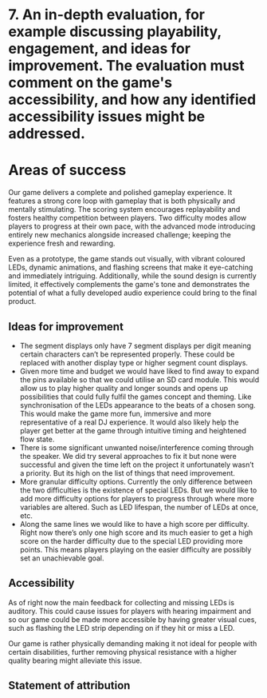 # 7. An in-depth evaluation, for example discussing playability, engagement, and ideas for improvement. The evaluation must comment on the game's accessibility, and how any identified accessibility issues might be addressed.

# Areas of success
Our game delivers a complete and polished gameplay experience. It features a strong core loop with gameplay that is both physically and mentally stimulating. The scoring system encourages replayability and fosters healthy competition between players. Two difficulty modes allow players to progress at their own pace, with the advanced mode introducing entirely new mechanics alongside increased challenge; keeping the experience fresh and rewarding.

Even as a prototype, the game stands out visually, with vibrant coloured LEDs, dynamic animations, and flashing screens that make it eye-catching and immediately intriguing. Additionally, while the sound design is currently limited, it effectively complements the game's tone and demonstrates the potential of what a fully developed audio experience could bring to the final product.

## Ideas for improvement
-	The segment displays only have 7 segment displays per digit meaning certain characters can’t be represented properly. These could be replaced with another display type or higher segment count displays.
-	Given more time and budget we would have liked to find away to expand the pins available so that we could utilise an SD card module. This would allow us to play higher quality and longer sounds and opens up possibilities that could fully fulfil the games concept and theming. Like synchronisation of the LEDs appearance to the beats of a chosen song. This would make the game more fun, immersive and more representative of a real DJ experience. It would also likely help the player get better at the game through intuitive timing and heightened flow state.
-	There is some significant unwanted noise/interference coming through the speaker. We did try several approaches to fix it but none were successful and given the time left on the project it unfortunately wasn’t a priority. But its high on the list of things that need improvement.
-	More granular difficulty options. Currently the only difference between the two difficulties is the existence of special LEDs. But we would like to add more difficulty options for players to progress through where more variables are altered. Such as LED lifespan, the number of LEDs at once, etc.
-	Along the same lines we would like to have a high score per difficulty. Right now there’s only one high score and its much easier to get a high score on the harder difficulty due to the  special LED providing more points. This means players playing on the easier difficulty are possibly set an unachievable goal.

## Accessibility

As of right now the main feedback for collecting and missing LEDs is auditory. This could cause issues for players with hearing impairment and so our game could be made more accessible by having greater visual cues, such as flashing the LED strip depending on if they hit or miss a LED.

Our game is rather physically demanding making it not ideal for people with certain disabilities, further removing physical resistance with a higher quality bearing might alleviate this issue.

## Statement of attribution
